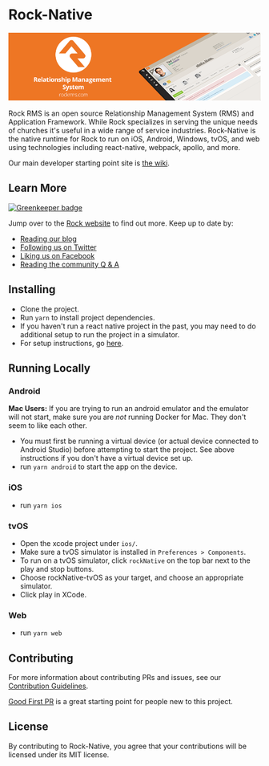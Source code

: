 # Rock-Native
![Rock RMS](https://raw.githubusercontent.com/SparkDevNetwork/Rock/develop/Images/github-banner.png)

Rock RMS is an open source Relationship Management System (RMS) and Application
Framework. While Rock specializes in serving the unique needs of churches it's
useful in a wide range of service industries.  Rock-Native is the native runtime for Rock to run on iOS, Android, Windows, tvOS, and web using technologies including react-native, webpack, apollo, and more.

Our main developer starting point site is [the wiki](https://github.com/NewSpring/Rock-Native/wiki).

## Learn More

[![Greenkeeper badge](https://badges.greenkeeper.io/NewSpring/Rock-Native.svg)](https://greenkeeper.io/)

Jump over to the [Rock website](http://www.rockrms.com/) to find out more. Keep up to date by:

* [Reading our blog](http://www.rockrms.com/Rock/Connect)
* [Following us on Twitter](http://www.twitter.com/therockrms)
* [Liking us on Facebook](http://www.facebook.com/therockrms)
* [Reading the community Q & A](http://www.rockrms.com/Rock/Ask)

## Installing

- Clone the project.
- Run `yarn` to install project dependencies.
- If you haven't run a react native project in the past, you may need to do additional setup to run the project in a simulator.
- For setup instructions, go [here](https://facebook.github.io/react-native/docs/getting-started.html).

## Running Locally
### Android
**Mac Users:** If you are trying to run an android emulator and the emulator will not start, make sure you are _not_ running Docker for Mac. They don't seem to like each other.

- You must first be running a virtual device (or actual device connected to Android Studio) before attempting to start the project. See above instructions if you don't have a virtual device set up.
- run `yarn android` to start the app on the device.

### iOS
- run `yarn ios`

### tvOS
- Open the xcode project under `ios/`.
- Make sure a tvOS simulator is installed in `Preferences > Components`.
- To run on a tvOS simulator, click `rockNative` on the top bar next to the play and stop buttons.
- Choose rockNative-tvOS as your target, and choose an appropriate simulator.
- Click play in XCode.

### Web
- run `yarn web`

## Contributing

For more information about contributing PRs and issues, see our [Contribution Guidelines](https://github.com/NewSpring/Rock-Native/wiki/Contribution-Guidelines).

[Good First PR](https://github.com/NewSpring/Rock-Native/labels/Good%20First%20PR) is a great starting point for people new to this project.

## License

By contributing to Rock-Native, you agree that your contributions will be licensed under its MIT license.